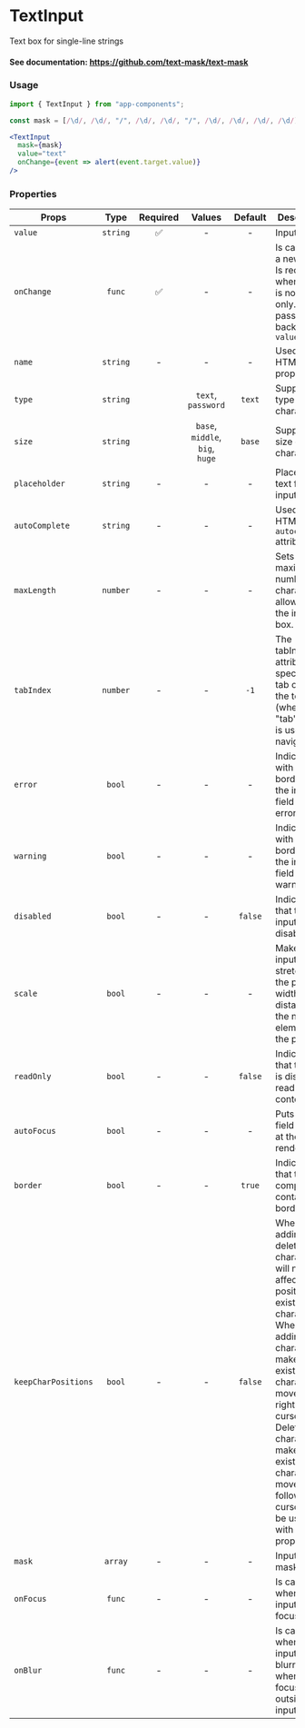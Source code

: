 # TextInput

Text box for single-line strings

#### See documentation: https://github.com/text-mask/text-mask

### Usage

```js
import { TextInput } from "app-components";
```

```js
const mask = [/\d/, /\d/, "/", /\d/, /\d/, "/", /\d/, /\d/, /\d/, /\d/];
```

```jsx
<TextInput
  mask={mask}
  value="text"
  onChange={event => alert(event.target.value)}
/>
```

### Properties

| Props               |   Type   | Required |             Values              | Default | Description                                                                                                                                                                                                                                                   |
| ------------------- | :------: | :------: | :-----------------------------: | :-----: | ------------------------------------------------------------------------------------------------------------------------------------------------------------------------------------------------------------------------------------------------------------- |
| `value`             | `string` |    ✅    |                -                |    -    | Input value                                                                                                                                                                                                                                            |
| `onChange`          |  `func`  |    ✅    |                -                |    -    | Is called with a new value. Is required when input is not read-only. Parent passes it back as `value`                                                                                                                                                        |
| `name`              | `string` |    -     |                -                |    -    | Used as HTML `name` property                                                                                                                                                                                                                                  |
| `type`              | `string` |          |       `text`, `password`        | `text`  | Supported type of input characters.                                                                                                                                                                                                                           |
| `size`              | `string` |          | `base`, `middle`, `big`, `huge` | `base`  | Supported size of input characters.                                                                                                                                                                                                                           |
| `placeholder`       | `string` |    -     |                -                |    -    | Placeholder text for the input                                                                                                                                                                                                                                |
| `autoComplete`      | `string` |    -     |                -                |    -    | Used as HTML `autocomplete` attribute                                                                                                                                                                                                                          |
| `maxLength`         | `number` |    -     |                -                |    -    | Sets the maximum number of characters allowed in the input box.                                                                                                                                                              |
| `tabIndex`          | `number` |    -     |                -                |  `-1`   | The tabIndex attribute specifies the tab order of the text box (when the "tab" button is used for navigating).                                                                                                                                                  |
| `error`             |  `bool`  |    -     |                -                |    -    | Indicates with a red border that the input field has an error                                                                                                                                                                                                                      |
| `warning`           |  `bool`  |    -     |                -                |    -    | Indicates with a yellow border that the input field has a warning                                                                                                                                                                                                                     |
| `disabled`          |  `bool`  |    -     |                -                | `false` | Indicates that the input box is disabled                                                                                                                                                                            |
| `scale`             |  `bool`  |    -     |                -                |    -    | Makes the input field stretch to fit the page width or the distance till the next element on the page                                                                                                                                                                                                                         |
| `readOnly`          |  `bool`  |    -     |                -                | `false` | Indicates that the field is displaying read-only content                                                                                                                                                                                                      |
| `autoFocus`         |  `bool`  |    -     |                -                |    -    | Puts input field in focus at the initial render                                                                                                                                                                                                                       |
| `border`            |  `bool`  |    -     |                -                | `true`  | Indicates that the component contains borders                                                                                                                                                                                                                       |
| `keepCharPositions` |  `bool`  |    -     |                -                | `false` | When true, adding or deleting characters will not affect the positions of existing characters. When false, adding characters makes existing characters move to the right of the cursor. Deleting characters makes existing characters move left following the cursor. Can be used only with `mask` prop |
| `mask`              | `array`  |    -     |                -                |    -    | Input text mask                                                                                                                                                                                                                                               |
| `onFocus`           |  `func`  |    -     |                -                |    -    | Is called when the input field is focused                                                                                                                                                                                                                                  |
| `onBlur`            |  `func`  |    -     |                -                |    -    | Is called when the input field is blurred - when the focus is outside the input field                                                                                                                                                                                                                                  |
